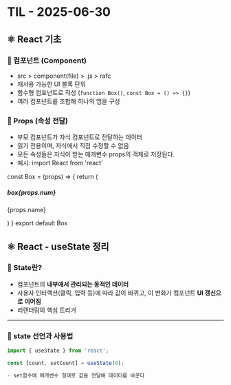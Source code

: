 # TIL - 2025-06-30

## ⚛️ React 기초

### 🔸 컴포넌트 (Component)
- src > component(file) > .js > rafc
- 재사용 가능한 UI 블록 단위
- 함수형 컴포넌트로 작성 (`function Box()`, `const Box = () => {}`)
- 여러 컴포넌트를 조합해 하나의 앱을 구성

### 🔸 Props (속성 전달)
- 부모 컴포넌트가 자식 컴포넌트로 전달하는 데이터
- 읽기 전용이며, 자식에서 직접 수정할 수 없음
- 모든 속성들은 자식이 받는 매개변수 props의 객체로 저장된다.
- 예시:
import React from 'react'

const Box = (props) => {
  return (
    <div>
      <div className='box'>
      <h5>box{props.num}</h5>
      <p>{props.name}</p>
     </div>
    </div>
  )
}
export default Box

## ⚛️ React - useState 정리

### 🔸 State란?
- 컴포넌트의 **내부에서 관리되는 동적인 데이터**
- 사용자 인터랙션(클릭, 입력 등)에 따라 값이 바뀌고, 이 변화가 컴포넌트 **UI 갱신으로 이어짐**
- 리렌더링의 핵심 트리거

---

### 🔸 state 선언과 사용법
```jsx
import { useState } from 'react';

const [count, setCount] = useState(0);

- set함수에 매개변수 형태로 값을 전달해 데이터를 바꾼다


